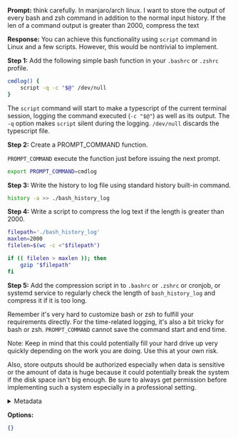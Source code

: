 **Prompt:**
think carefully. In manjaro/arch linux. I want to store the output of every bash and zsh command in addition to the normal input history. If the len of a command output is greater than 2000, compress the text

**Response:**
You can achieve this functionality using `script` command in Linux and a few scripts. However, this would be nontrivial to implement.

**Step 1:** Add the following simple bash function in your `.bashrc` or `.zshrc` profile.

```bash
cmdlog() {
    script -q -c "$@" /dev/null
}
```

The `script` command will start to make a typescript of the current terminal session, logging the command executed (`-c "$@"`) as well as its output. The `-q` option makes `script` silent during the logging. `/dev/null` discards the typescript file.

**Step 2:** Create a PROMPT_COMMAND function.

`PROMPT_COMMAND` execute the function just before issuing the next prompt.

```bash
export PROMPT_COMMAND=cmdlog
```

**Step 3:** Write the history to log file using standard history built-in command.

```bash
history -a >> ./bash_history_log
```

**Step 4:** Write a script to compress the log text if the length is greater than 2000.

```bash
filepath='./bash_history_log'
maxlen=2000
filelen=$(wc -c <"$filepath")

if (( filelen > maxlen )); then
    gzip "$filepath"
fi
```

**Step 5:** Add the compression script in to `.bashrc` or `.zshrc` or cronjob, or systemd service to regularly check the length of `bash_history_log` and compress it if it is too long.

Remember it's very hard to customize bash or zsh to fulfill your requirements directly. For the time-related logging, it's also a bit tricky for bash or zsh. `PROMPT_COMMAND` cannot save the command start and end time.

Note: Keep in mind that this could potentially fill your hard drive up very quickly depending on the work you are doing. Use this at your own risk.

Also, store outputs should be authorized especially when data is sensitive or the amount of data is huge because it could potentially break the system if the disk space isn't big enough.
Be sure to always get permission before implementing such a system especially in a professional setting.

<details><summary>Metadata</summary>

- Duration: 23372 ms
- Datetime: 2023-08-21T14:26:52.743599
- Model: gpt-4-0613

</details>

**Options:**
```json
{}
```

